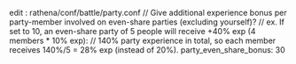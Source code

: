 edit :     rathena/conf/battle/party.conf
// Give additional experience bonus per party-member involved on even-share parties (excluding yourself)?
// ex. If set to 10, an even-share party of 5 people will receive +40% exp (4 members * 10% exp):
//     140% party experience in total, so each member receives 140%/5 = 28% exp (instead of 20%).
party_even_share_bonus: 30